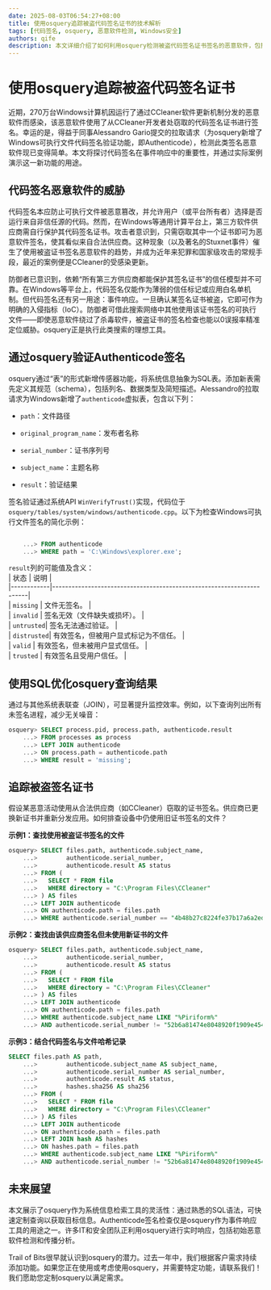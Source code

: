 ```yaml
---
date: 2025-08-03T06:54:27+08:00
title: 使用osquery追踪被盗代码签名证书的技术解析  
tags: [代码签名, osquery, 恶意软件检测, Windows安全]  
authors: qife  
description: 本文详细介绍了如何利用osquery检测被盗代码签名证书签名的恶意软件，包括Authenticode签名验证的实现原理及实际SQL查询示例，帮助安全团队快速识别潜在威胁。  
---  
```


# 使用osquery追踪被盗代码签名证书  

近期，270万台Windows计算机因运行了通过CCleaner软件更新机制分发的恶意软件而感染，该恶意软件使用了从CCleaner开发者处窃取的代码签名证书进行签名。幸运的是，得益于同事Alessandro Gario提交的拉取请求（为osquery新增了Windows可执行文件代码签名验证功能，即Authenticode），检测此类签名恶意软件现已变得简单。本文将探讨代码签名在事件响应中的重要性，并通过实际案例演示这一新功能的用途。  

## 代码签名恶意软件的威胁  

代码签名本应防止可执行文件被恶意篡改，并允许用户（或平台所有者）选择是否运行来自非信任源的代码。然而，在Windows等通用计算平台上，第三方软件供应商需自行保护其代码签名证书。攻击者意识到，只需窃取其中一个证书即可为恶意软件签名，使其看似来自合法供应商。这种现象（以及著名的Stuxnet事件）催生了使用被盗证书签名恶意软件的趋势，并成为近年来犯罪和国家级攻击的常规手段，最近的案例便是CCleaner的受感染更新。  

防御者已意识到，依赖“所有第三方供应商都能保护其签名证书”的信任模型并不可靠。在Windows等平台上，代码签名仅能作为薄弱的信任标记或应用白名单机制。但代码签名还有另一用途：事件响应。一旦确认某签名证书被盗，它即可作为明确的入侵指标（IoC）。防御者可借此搜索网络中其他使用该证书签名的可执行文件——即使恶意软件绕过了杀毒软件，被盗证书的签名检查也能以0误报率精准定位威胁。osquery正是执行此类搜索的理想工具。  

## 通过osquery验证Authenticode签名  

osquery通过“表”的形式新增传感器功能，将系统信息抽象为SQL表。添加新表需先定义其规范（schema），包括列名、数据类型及简短描述。Alessandro的拉取请求为Windows新增了`authenticode`虚拟表，包含以下列：  
- `path`：文件路径  
- `original_program_name`：发布者名称  
- `serial_number`：证书序列号  

- `subject_name`：主题名称  
- `result`：验证结果  

签名验证通过系统API `WinVerifyTrust()`实现，代码位于`osquery/tables/system/windows/authenticode.cpp`。以下为检查Windows可执行文件签名的简化示例：  

```sql  

    ...> FROM authenticode  
    ...> WHERE path = 'C:\Windows\explorer.exe';  
```  

`result`列的可能值及含义：  
| 状态       | 说明                                                                 |  
|------------|----------------------------------------------------------------------|  
| `missing`  | 文件无签名。                                                         |  
| `invalid`  | 签名无效（文件缺失或损坏）。                                         |  
| `untrusted`| 签名无法通过验证。                                                   |  
| `distrusted`| 有效签名，但被用户显式标记为不信任。                                 |  
| `valid`    | 有效签名，但未被用户显式信任。                                       |  
| `trusted`  | 有效签名且受用户信任。                                               |  

## 使用SQL优化osquery查询结果  

通过与其他系统表联查（JOIN），可显著提升监控效率。例如，以下查询列出所有未签名进程，减少无关噪音：  

```sql  
osquery> SELECT process.pid, process.path, authenticode.result  
    ...> FROM processes as process  
    ...> LEFT JOIN authenticode  
    ...> ON process.path = authenticode.path  
    ...> WHERE result = 'missing';  
```  

## 追踪被盗签名证书  

假设某恶意活动使用从合法供应商（如CCleaner）窃取的证书签名。供应商已更换新证书并重新分发应用。如何排查设备中仍使用旧证书签名的文件？  

**示例1：查找使用被盗证书签名的文件**  
```sql  
osquery> SELECT files.path, authenticode.subject_name,  
    ...>        authenticode.serial_number,  
    ...>        authenticode.result AS status  
    ...> FROM (  
    ...>   SELECT * FROM file  
    ...>   WHERE directory = "C:\Program Files\CCleaner"  
    ...> ) AS files  
    ...> LEFT JOIN authenticode  
    ...> ON authenticode.path = files.path  
    ...> WHERE authenticode.serial_number == "4b48b27c8224fe37b17a6a2ed7a81c9f";  
```  

**示例2：查找由该供应商签名但未使用新证书的文件**  
```sql  
osquery> SELECT files.path, authenticode.subject_name,  
    ...>        authenticode.serial_number,  
    ...>        authenticode.result AS status  
    ...> FROM (  
    ...>   SELECT * FROM file  
    ...>   WHERE directory = "C:\Program Files\CCleaner"  
    ...> ) AS files  
    ...> LEFT JOIN authenticode  
    ...> ON authenticode.path = files.path  
    ...> WHERE authenticode.subject_name LIKE "%Piriform%"  
    ...> AND authenticode.serial_number != "52b6a81474e8048920f1909e454d7fc0";  
```  

**示例3：结合代码签名与文件哈希记录**  
```sql  
SELECT files.path AS path,  
    ...>        authenticode.subject_name AS subject_name,  
    ...>        authenticode.serial_number AS serial_number,  
    ...>        authenticode.result AS status,  
    ...>        hashes.sha256 AS sha256  
    ...> FROM (  
    ...>   SELECT * FROM file  
    ...>   WHERE directory = "C:\Program Files\CCleaner"  
    ...> ) AS files  
    ...> LEFT JOIN authenticode  
    ...> ON authenticode.path = files.path  
    ...> LEFT JOIN hash AS hashes  
    ...> ON hashes.path = files.path  
    ...> WHERE authenticode.subject_name LIKE "%Piriform%"  
    ...> AND authenticode.serial_number != "52b6a81474e8048920f1909e454d7fc0";  
```  

## 未来展望  

本文展示了osquery作为系统信息检索工具的灵活性：通过熟悉的SQL语法，可快速定制查询以获取目标信息。Authenticode签名检查仅是osquery作为事件响应工具的用途之一。许多IT和安全团队正利用osquery进行实时响应，包括初始恶意软件检测和传播分析。  

Trail of Bits很早就认识到osquery的潜力。过去一年中，我们根据客户需求持续添加功能。如果您正在使用或考虑使用osquery，并需要特定功能，请联系我们！我们愿助您定制osquery以满足需求。